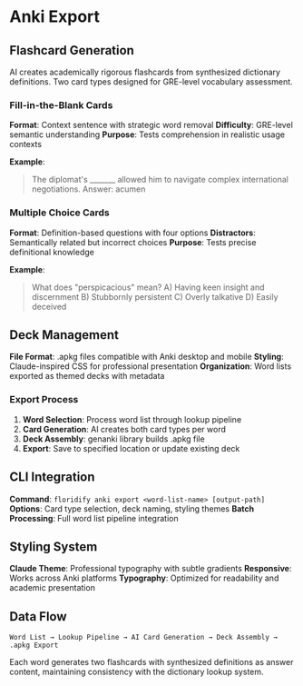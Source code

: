 # Anki Export

## Flashcard Generation

AI creates academically rigorous flashcards from synthesized dictionary definitions. Two card types designed for GRE-level vocabulary assessment.

### Fill-in-the-Blank Cards

**Format**: Context sentence with strategic word removal
**Difficulty**: GRE-level semantic understanding
**Purpose**: Tests comprehension in realistic usage contexts

**Example**:
> The diplomat's _______ allowed him to navigate complex international negotiations.
> Answer: acumen

### Multiple Choice Cards

**Format**: Definition-based questions with four options
**Distractors**: Semantically related but incorrect choices
**Purpose**: Tests precise definitional knowledge

**Example**:
> What does "perspicacious" mean?
> A) Having keen insight and discernment
> B) Stubbornly persistent
> C) Overly talkative
> D) Easily deceived

## Deck Management

**File Format**: .apkg files compatible with Anki desktop and mobile
**Styling**: Claude-inspired CSS for professional presentation
**Organization**: Word lists exported as themed decks with metadata

### Export Process

1. **Word Selection**: Process word list through lookup pipeline
2. **Card Generation**: AI creates both card types per word
3. **Deck Assembly**: genanki library builds .apkg file
4. **Export**: Save to specified location or update existing deck

## CLI Integration

**Command**: `floridify anki export <word-list-name> [output-path]`
**Options**: Card type selection, deck naming, styling themes
**Batch Processing**: Full word list pipeline integration

## Styling System

**Claude Theme**: Professional typography with subtle gradients
**Responsive**: Works across Anki platforms
**Typography**: Optimized for readability and academic presentation

## Data Flow

```
Word List → Lookup Pipeline → AI Card Generation → Deck Assembly → .apkg Export
```

Each word generates two flashcards with synthesized definitions as answer content, maintaining consistency with the dictionary lookup system.